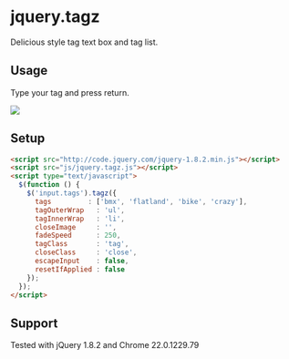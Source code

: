 jquery.tagz
===========

Delicious style tag text box and tag list.

## Usage

Type your tag and press return.

<img src="https://raw.github.com/icodejs/jquery.tagz/master/img/demo.png"/>

## Setup
```html
<script src="http://code.jquery.com/jquery-1.8.2.min.js"></script>
<script src="js/jquery.tagz.js"></script>
<script type="text/javascript">
  $(function () {
    $('input.tags').tagz({
      tags         : ['bmx', 'flatland', 'bike', 'crazy'],
      tagOuterWrap   : 'ul',
      tagInnerWrap   : 'li',
      closeImage     : '',
      fadeSpeed      : 250,
      tagClass       : 'tag',
      closeClass     : 'close',
      escapeInput    : false,
      resetIfApplied : false
    });
  });
</script>
```

## Support
Tested with jQuery 1.8.2 and Chrome 22.0.1229.79